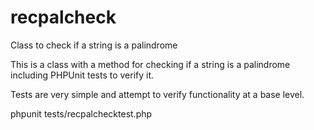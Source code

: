 recpalcheck
===========

Class to check if a string is a palindrome 

This is a class with a method for checking if a string is a palindrome including PHPUnit tests to verify it. 

Tests are very simple and attempt to verify functionality at a base level. 

phpunit tests/recpalchecktest.php
